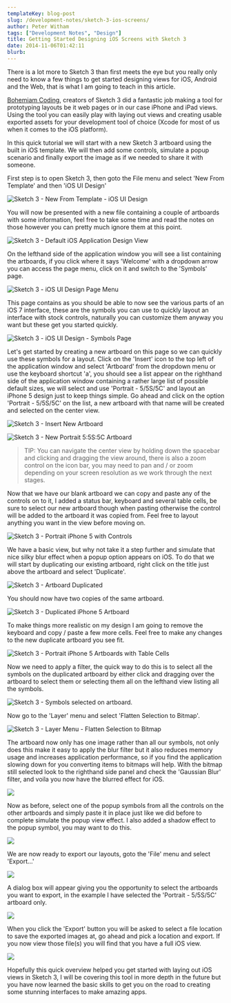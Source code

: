 ```yaml
---
templateKey: blog-post
slug: /development-notes/sketch-3-ios-screens/
author: Peter Witham
tags: ["Development Notes", "Design"]
title: Getting Started Designing iOS Screens with Sketch 3
date: 2014-11-06T01:42:11
blurb:
---
```


There is a lot more to Sketch 3 than first meets the eye but you really only need to know a few things to get started designing views for iOS, Android and the Web, that is what I am going to teach in this article.

[Bohemiam Coding](http://www.bohemiancoding.com), creators of Sketch 3 did a fantastic job making a tool for prototyping layouts be it web pages or in our case iPhone and iPad views. Using the tool you can easily play with laying out views and creating usable exported assets for your development tool of choice (Xcode for most of us when it comes to the iOS platform).

In this quick tutorial we will start with a new Sketch 3 artboard using the built in iOS template. We will then add some controls, simulate a popup scenario and finally export the image as if we needed to share it with someone.

First step is to open Sketch 3, then goto the File menu and select 'New From Template' and then 'iOS UI Design'

![Sketch 3 - New From Template - iOS UI Design](img/post_images/Sketch-3-New-From-Template-iOS-UI-Design.png)

You will now be presented with a new file containing a couple of artboards with some information, feel free to take some time and read the notes on those however you can pretty much ignore them at this point.

![Sketch 3 - Default iOS Application Design View](img/post_images/Sketch-3-Default-iOS-Application-Design-View.png)

On the lefthand side of the application window you will see a list containing the artboards, if you click where it says 'Welcome' with a dropdown arrow you can access the page menu, click on it and switch to the 'Symbols' page.

![Sketch 3 - iOS UI Design Page Menu](img/post_images/Sketch-3-iOS-UI-Design-Page-Menu.png)

This page contains as you should be able to now see the various parts of an iOS 7 interface, these are the symbols you can use to quickly layout an interface with stock controls, naturally you can customize them anyway you want but these get you started quickly.

![Sketch 3 - iOS UI Design - Symbols Page](img/post_images/Sketch-3-iOS-UI-Design-Symbols-Page.png)

Let's get started by creating a new artboard on this page so we can quickly use these symbols for a layout. Click on the 'Insert' icon to the top left of the application window and select 'Artboard' from the dropdown menu or use the keyboard shortcut 'a', you should see a list appear on the righthand side of the application window containing a rather large list of possible default sizes, we will select and use 'Portrait - 5/5S/5C' and layout an iPhone 5 design just to keep things simple. Go ahead and click on the option 'Portrait - 5/5S/5C' on the list, a new artboard with that name will be created and selected on the center view.

![Sketch 3 - Insert New Artboard](img/post_images/Sketch-3-Insert-New-Artboard.png)

![Sketch 3 - New Portrait 5:5S:5C Artboard](img/post_images/Sketch-3-New-Portrait-55S5C-Artboard.png)

> TIP: You can navigate the center view by holding down the spacebar and clicking and dragging the view around, there is also a zoom control on the icon bar, you may need to pan and / or zoom depending on your screen resolution as we work through the next stages.

Now that we have our blank artboard we can copy and paste any of the controls on to it, I added a status bar, keyboard and several table cells, be sure to select our new artboard though when pasting otherwise the control will be added to the artboard it was copied from. Feel free to layout anything you want in the view before moving on.

![Sketch 3 - Portrait iPhone 5 with Controls](img/post_images/Sketch-3-Portrait-iPhone-5-with-Controls.png)

We have a basic view, but why not take it a step further and simulate that nice silky blur effect when a popup option appears on iOS. To do that we will start by duplicating our existing artboard, right click on the title just above the artboard and select 'Duplicate'.

![Sketch 3 - Artboard Duplicated](img/post_images/Sketch-3-Artboard-Title-Right-Click-Duplicate.png)

You should now have two copies of the same artboard.

![Sketch 3 - Duplicated iPhone 5 Artboard](img/post_images/Sketch-3-Duplicated-iPhone-5-Artboard.png)

To make things more realistic on my design I am going to remove the keyboard and copy / paste a few more cells. Feel free to make any changes to the new duplicate artboard you see fit.

![Sketch 3 - Portrait iPhone 5 Artboards with Table Cells](img/post_images/Sketch-3-Portrait-iPhone-5-Artboards-with-Table-Cells.png)

Now we need to apply a filter, the quick way to do this is to select all the symbols on the duplicated artboard by either click and dragging over the artboard to select them or selecting them all on the lefthand view listing all the symbols.

![Sketch 3 - Symbols selected on artboard.](img/post_images/Sketch-3-Symbols-selected-on-artboard..png)

Now go to the 'Layer' menu and select 'Flatten Selection to Bitmap'.

![Sketch 3 - Layer Menu - Flatten Selection to Bitmap](img/post_images/Sketch-3-Layer-Menu-Flatten-Selection-to-Bitmap.png)

The artboard now only has one image rather than all our symbols, not only does this make it easy to apply the blur filter but it also reduces memory usage and increases application performance, so if you find the application slowing down for you converting items to bitmaps will help. With the bitmap still selected look to the righthand side panel and check the 'Gaussian Blur' filter, and voila you now have the blurred effect for iOS.

![](img/post_images/Sketch-3-Portrait-iPhone-5-Gaussian-Blur-Filter.png)

Now as before, select one of the popup symbols from all the controls on the other artboards and simply paste it in place just like we did before to complete simulate the popup view effect. I also added a shadow effect to the popup symbol, you may want to do this.

![](img/post_images/Sketch-3-iPhone-5-Portrait-with-Blur-and-Popup-Dialog.png)

We are now ready to export our layouts, goto the 'File' menu and select 'Export...'

![](img/post_images/Sketch-3-File-Export.png)

A dialog box will appear giving you the opportunity to select the artboards you want to export, in the example I have selected the 'Portrait - 5/5S/5C' artboard only.

![](img/post_images/Sketch-3-Export-Slices-Dialog.png)

When you click the 'Export' button you will be asked to select a file location to save the exported images at, go ahead and pick a location and export. If you now view those file(s) you will find that you have a full iOS view.

![](img/post_images/Sketch-3-iPhone-5-Exported-Artboard.png)

Hopefully this quick overview helped you get started with laying out iOS views in Sketch 3, I will be covering this tool in more depth in the future but you have now learned the basic skills to get you on the road to creating some stunning interfaces to make amazing apps.
